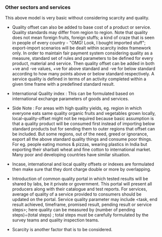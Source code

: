 ### Other sectors and services
This above model is very basic without considering scarcity and quality. 

   - Quality offset can also be added to base cost of a product or service. Quality standards may differ from region to region. Note that quality does not mean foreign fruits, foreign stuffs; a kind of craze that is seen in people of every country - "OMG! Look, I bought imported stuff"; export-import scenarios will be dealt within scarcity index framework only. In order to maintain fair payment system considering quality as a measure, standard set of rules and parameters to be defined for every product, material and service. Then quality offset can be added in both +ve and -ve values, +ve for above standard and -ve for below standard according to how many points above or below standard respectively. A service quality is defined in terms of an activity completed within a given time frame with a predefined standard result.

   - International Quality index :  This can be formulated based on international exchange parameters of goods and services. 

   - Side Note : For areas with high quality yields, eg. region in which everyone eats same quality organic fruits and vegetables grown locally, local-quality-offset might not be required because basic assumption is that a quality product  will be consumed first instead of importing below standard products but for sending them to outer regions that offset can be included. But some regions, out of the need, greed or ignorance, export all the above standard quality things and consume poor things. For eg. people eating momos & pizzas, wearing plastics in India but exporting their sharbati wheat and fine cotton to international market. Many poor and developing countries have similar situation.

   - Incase, international and local quality offsets or indexes are formulated then make sure that they dont charge double or more by overlapping.

   - Introduction of common quality portal in which tested results will be shared by labs, be it private or government. This portal will present all producers along with their catalogue and test reports. For services, average of quality of a service provided to consumers should be updated on the portal. Service quality parameter may include <task, end result achieved, timeframe, promised result, pending result or service steps>; here quality can be measured by (number of pending steps)÷(total steps) ; total steps must be carefully formulated by the survey teams and quality inspection teams.

   - Scarcity is another factor that is to be considered. 
